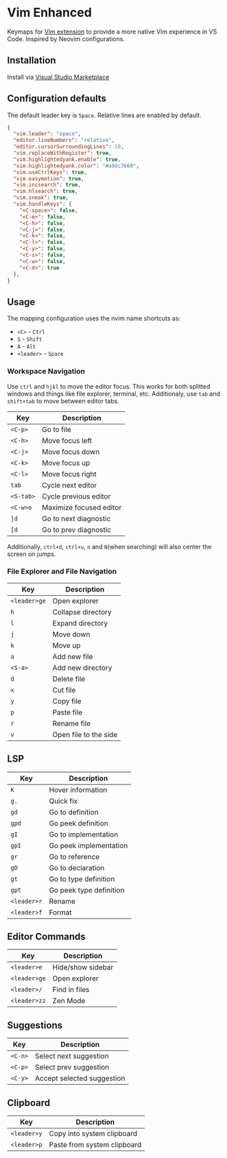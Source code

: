 # Vim Enhanced

Keymaps for [Vim extension](https://marketplace.visualstudio.com/items?itemName=vscodevim.vim) to provide a more native Vim experience in VS Code. Inspired by Neovim configurations.

## Installation

Install via [Visual Studio Marketplace](https://marketplace.visualstudio.com/items?itemName=mcaragheorghe.vim-enhanced)

## Configuration defaults

The default leader key is `Space`.
Relative lines are enabled by default.

```json
{
  "vim.leader": "space",
  "editor.lineNumbers": "relative",
  "editor.cursorSurroundingLines": 10,
  "vim.replaceWithRegister": true,
  "vim.highlightedyank.enable": true,
  "vim.highlightedyank.color": "#a9dc7660",
  "vim.useCtrlKeys": true,
  "vim.easymotion": true,
  "vim.incsearch": true,
  "vim.hlsearch": true,
  "vim.sneak": true,
  "vim.handleKeys": {
    "<C-space>": false,
    "<C-e>": false,
    "<C-h>": false,
    "<C-j>": false,
    "<C-k>": false,
    "<C-l>": false,
    "<C-y>": false,
    "<C-s>": false,
    "<C-w>": false,
    "<C-d>": true
  },
}
```

## Usage

The mapping configuration uses the nvim name shortcuts as:

- `<C>` - `Ctrl`
- `S` - `Shift`
- `A` - `Alt`
- `<leader>` - `Space`

### Workspace Navigation

Use `ctrl` and `hjkl` to move the editor focus. This works for both splitted windows and things like file explorer, terminal, etc.
Additionaly, use `tab` and `shift+tab` to move between editor tabs.

| Key       | Description             |
| --------- | ----------------------- |
| `<C-p>`   | Go to file              |
| `<C-h>`   | Move focus left         |
| `<C-j>`   | Move focus down         |
| `<C-k>`   | Move focus up           |
| `<C-l>`   | Move focus right        |
| `tab`     | Cycle next editor       |
| `<S-tab>` | Cycle previous editor   |
| `<C-w>o`  | Maximize focused editor |
| `]d`      | Go to next diagnostic   |
| `[d`      | Go to prev diagnostic   |

Additionally, `ctrl+d`, `ctrl+u`, `n` and `N`(when searching) will also center the screen on jumps.

### File Explorer and File Navigation

| Key          | Description           |
| ------------ | --------------------- |
| `<leader>ge` | Open explorer         |
| `h`          | Collapse directory    |
| `l`          | Expand directory      |
| `j`          | Move down             |
| `k`          | Move up               |
| `a`          | Add new file          |
| `<S-a>`      | Add new directory     |
| `d`          | Delete file           |
| `x`          | Cut file              |
| `y`          | Copy file             |
| `p`          | Paste file            |
| `r`          | Rename file           |
| `v`          | Open file to the side |

## LSP

| Key         | Description             |
| ----------- | ----------------------- |
| `K`         | Hover information       |
| `g.`        | Quick fix               |
| `gd`        | Go to definition        |
| `gpd`       | Go peek definition      |
| `gI`        | Go to implementation    |
| `gpI`       | Go peek implementation  |
| `gr`        | Go to reference         |
| `gD`        | Go to declaration       |
| `gt`        | Go to type definition   |
| `gpt`       | Go peek type definition |
| `<leader>r` | Rename                  |
| `<leader>f` | Format                  |

## Editor Commands

| Key          | Description       |
| ------------ | ----------------- |
| `<leader>e`  | Hide/show sidebar |
| `<leader>ge` | Open explorer     |
| `<leader>/` | Find in files     |
| `<leader>zz` | Zen Mode          |

## Suggestions

| Key     | Description                |
| ------- | -------------------------- |
| `<C-n>` | Select next suggestion     |
| `<C-p>` | Select prev suggestion     |
| `<C-y>` | Accept selected suggestion |

## Clipboard

| Key         | Description                 |
| ----------- | --------------------------- |
| `<leader>y` | Copy into system clipboard  |
| `<leader>p` | Paste from system clipboard |
